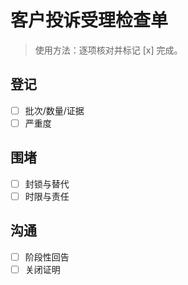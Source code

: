 # 客户投诉受理检查单

> 使用方法：逐项核对并标记 [x] 完成。

## 登记

- [ ] 批次/数量/证据
- [ ] 严重度

## 围堵

- [ ] 封锁与替代
- [ ] 时限与责任

## 沟通

- [ ] 阶段性回告
- [ ] 关闭证明

